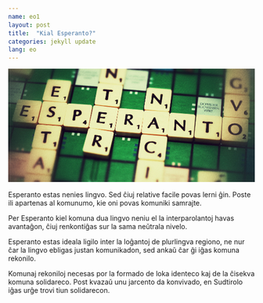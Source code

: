 ```yaml
---
name: eo1
layout: post
title:  "Kial Esperanto?"
categories: jekyll update
lang: eo
---
```

![Bild](../../bildoj/esperanto.jpg)

Esperanto estas nenies lingvo. Sed ĉiuj relative facile povas lerni ĝin. Poste ili apartenas al komunumo, kie oni povas komuniki samrajte. 

Per Esperanto kiel komuna dua lingvo neniu el la interparolantoj havas avantaĝon, ĉiuj renkontiĝas sur la sama neŭtrala nivelo. 

Esperanto estas ideala ligilo inter la loĝantoj de plurlingva regiono, ne nur ĉar la lingvo ebligas justan komunikadon, sed ankaŭ ĉar ĝi iĝas komuna rekonilo.

Komunaj rekoniloj necesas por la formado de loka identeco kaj de la ĉisekva komuna solidareco. Post kvazaŭ unu jarcento da konvivado, en Sudtirolo iĝas urĝe trovi tiun solidarecon.
